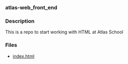 ### atlas-web_front_end

### Description
This is a repo to start working with HTML at Atlas School

### Files
* [index.html](0-index.html)
